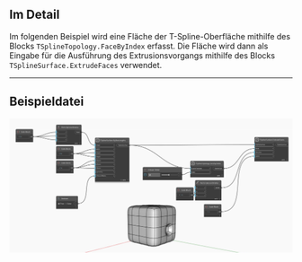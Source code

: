 ## Im Detail
Im folgenden Beispiel wird eine Fläche der T-Spline-Oberfläche mithilfe des Blocks `TSplineTopology.FaceByIndex` erfasst. Die Fläche wird dann als Eingabe für die Ausführung des Extrusionsvorgangs mithilfe des Blocks `TSplineSurface.ExtrudeFaces` verwendet.
___
## Beispieldatei

![TSplineTopology.FaceByIndex](./Autodesk.DesignScript.Geometry.TSpline.TSplineTopology.FaceByIndex_img.jpg)
